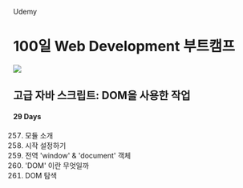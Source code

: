 Udemy

# 100일 Web Development 부트캠프

[<img src="https://img.shields.io/badge/github-%23121011.svg?style=for-the-badge&logo=github&logoColor=white" />](https://github.com/academind/100-days-of-web-development/)

## 고급 자바 스크립트: DOM을 사용한 작업

#### 29 Days

257. 모듈 소개
258. 시작 설정하기
259. 전역 'window' & 'document' 객체
260. 'DOM' 이란 무엇일까
261. DOM 탐색

